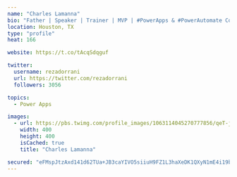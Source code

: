 ```yaml
---
name: "Charles Lamanna"
bio: "Father | Speaker | Trainer | MVP | #PowerApps & #PowerAutomate Community Super User | YouTuber Right-pointing triangle http://youtube.com/c/rezadorrani | Learn - Share - Clockwise rightwards and leftwards open circle arrows"
location: Houston, TX
type: "profile"
heat: 166

website: https://t.co/tAcqSdqguf

twitter:
  username: rezadorrani
  url: https://twitter.com/rezadorrani
  followers: 3056

topics:
  - Power Apps

images:
  - url: https://pbs.twimg.com/profile_images/1063114045270777856/qeT-jpWr_400x400.jpg
    width: 400
    height: 400
    isCached: true
    title: "Charles Lamanna"

secured: "eFMspJtzAxd141d62TUa+JB3caYIVO5siiuH9FZ1L3haXeDK1QXyN1mE4i19bANx0Eb97gai293yU9hfbkw0ssdzL3cuX31aw7fZb+Z2bUe6iFdApaCLZAr+e7vkNUQ8BCPBCpR/fXBTZhXit3iokJtTln68xVTrWCX8QMLwaa0LCqMp/+swKe1OiVCmVkImedy8xpY/3X9t6QaDWuMeBB/GX5LHc3ATdIHauSJoIPqsZdRt1kzWNhdft919K/YXGupFTNUzInwLCcZhherK7qZJYpbLNw8abV9U+7U1TmpfrTqpQB4a9b9Q6G0BPgl9MbF7SSFtW1/J/TzROQaofmgk4tbWN+9eGNRtcK3zI0osFpoZEyucGcI+96kTD+3wwjsJ6c9rxVBCtnn9ozzxTS2PfciDroumq4mt9t5Ghe4=;zCJt+u9UKibIoBoZ6ZwGxA=="
---
```


